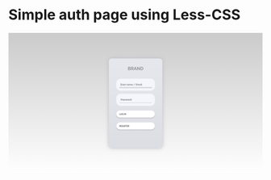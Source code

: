 # Simple auth page using Less-CSS

<img src="https://raw.githubusercontent.com/dan1rock/Less-CSS/main/pictures/1.png">
 

